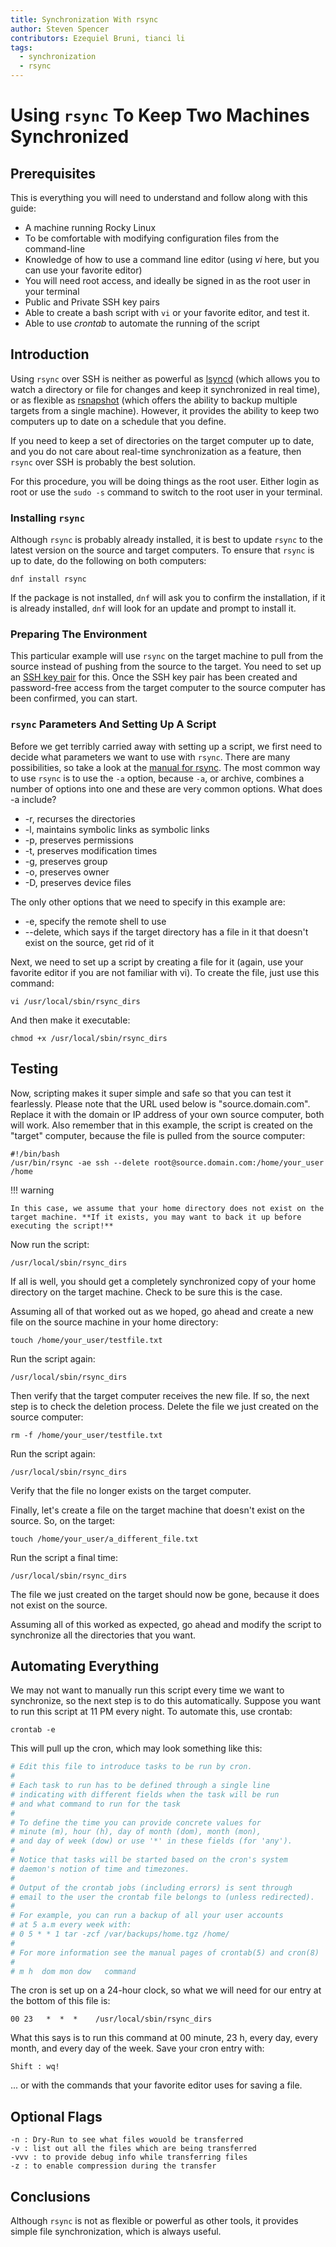 ```yaml
---
title: Synchronization With rsync
author: Steven Spencer
contributors: Ezequiel Bruni, tianci li
tags:
  - synchronization
  - rsync
---
```


# Using `rsync` To Keep Two Machines Synchronized

## Prerequisites

This is everything you will need to understand and follow along with this guide:

* A machine running Rocky Linux
* To be comfortable with modifying configuration files from the command-line
* Knowledge of how to use a command line editor (using _vi_ here, but you can use your favorite editor)
* You will need root access, and ideally be signed in as the root user in your terminal
* Public and Private SSH key pairs
* Able to create a bash script with `vi` or your favorite editor, and test it.
* Able to use _crontab_ to automate the running of the script

## Introduction

Using `rsync` over SSH is neither as powerful as [lsyncd](../backup/mirroring_lsyncd.md) (which allows you to watch a directory or file for changes and keep it synchronized in real time), or as flexible as [rsnapshot](../backup/rsnapshot_backup.md) (which offers the ability to backup multiple targets from a single machine). However, it provides the ability to keep two computers up to date on a schedule that you define.

If you need to keep a set of directories on the target computer up to date, and you do not care about real-time synchronization as a feature, then `rsync` over SSH is probably the best solution.

For this procedure, you will be doing things as the root user. Either login as root or use the `sudo -s` command to switch to the root user in your terminal.

### Installing `rsync`

Although `rsync` is probably already installed, it is best to update `rsync` to the latest version on the source and target computers. To ensure that `rsync` is up to date, do the following on both computers:

`dnf install rsync`

If the package is not installed, `dnf` will ask you to confirm the installation, if it is already installed, `dnf` will look for an update and prompt to install it.

### Preparing The Environment

This particular example will use `rsync` on the target machine to pull from the source instead of pushing from the source to the target. You need to set up an [SSH key pair](../security/ssh_public_private_keys.md) for this. Once the SSH key pair has been created and password-free access from the target computer to the source computer has been confirmed, you can start.

### `rsync` Parameters And Setting Up A Script

Before we get terribly carried away with setting up a script, we first need to decide what parameters we want to use with `rsync`. There are many possibilities, so take a look at the [manual for rsync](https://linux.die.net/man/1/rsync). The most common way to use `rsync` is to use the `-a` option, because `-a`, or archive, combines a number of options into one and these are very common options. What does -a include?

* -r, recurses the directories
* -l, maintains symbolic links as symbolic links
* -p, preserves permissions
* -t, preserves modification times
* -g, preserves group
* -o, preserves owner
* -D, preserves device files

The only other options that we need to specify in this example are:

* -e, specify the remote shell to use
* --delete, which says if the target directory has a file in it that doesn't exist on the source, get rid of it

Next, we need to set up a script by creating a file for it (again, use your favorite editor if you are not familiar with vi). To create the file, just use this command:

`vi /usr/local/sbin/rsync_dirs`

And then make it executable:

`chmod +x /usr/local/sbin/rsync_dirs`

## Testing

Now, scripting makes it super simple and safe so that you can test it fearlessly. Please note that the URL used below is "source.domain.com". Replace it with the domain or IP address of your own source computer, both will work. Also remember that in this example, the script is created on the "target" computer, because the file is pulled from the source computer:

```
#!/bin/bash
/usr/bin/rsync -ae ssh --delete root@source.domain.com:/home/your_user /home
```

!!! warning

    In this case, we assume that your home directory does not exist on the target machine. **If it exists, you may want to back it up before executing the script!**

Now run the script:

`/usr/local/sbin/rsync_dirs`

If all is well, you should get a completely synchronized copy of your home directory on the target machine. Check to be sure this is the case.

Assuming all of that worked out as we hoped, go ahead and create a new file on the source machine in your home directory:

`touch /home/your_user/testfile.txt`

Run the script again:

`/usr/local/sbin/rsync_dirs`

Then verify that the target computer receives the new file. If so, the next step is to check the deletion process. Delete the file we just created on the source computer:

`rm -f /home/your_user/testfile.txt`

Run the script again:

`/usr/local/sbin/rsync_dirs`

Verify that the file no longer exists on the target computer.

Finally, let's create a file on the target machine that doesn't exist on the source. So, on the target:

`touch /home/your_user/a_different_file.txt`

Run the script a final time:

`/usr/local/sbin/rsync_dirs`

The file we just created on the target should now be gone, because it does not exist on the source.

Assuming all of this worked as expected, go ahead and modify the script to synchronize all the directories that you want.

## Automating Everything

We may not want to manually run this script every time we want to synchronize, so the next step is to do this automatically. Suppose you want to run this script at 11 PM every night. To automate this, use crontab:

`crontab -e`

This will pull up the cron, which may look something like this:

```bash
# Edit this file to introduce tasks to be run by cron.
#
# Each task to run has to be defined through a single line
# indicating with different fields when the task will be run
# and what command to run for the task
#
# To define the time you can provide concrete values for
# minute (m), hour (h), day of month (dom), month (mon),
# and day of week (dow) or use '*' in these fields (for 'any').
#
# Notice that tasks will be started based on the cron's system
# daemon's notion of time and timezones.
#
# Output of the crontab jobs (including errors) is sent through
# email to the user the crontab file belongs to (unless redirected).
#
# For example, you can run a backup of all your user accounts
# at 5 a.m every week with:
# 0 5 * * 1 tar -zcf /var/backups/home.tgz /home/
#
# For more information see the manual pages of crontab(5) and cron(8)
#
# m h  dom mon dow   command
```
The cron is set up on a 24-hour clock, so what we will need for our entry at the bottom of this file is:

`00 23   *  *  *    /usr/local/sbin/rsync_dirs`

What this says is to run this command at 00 minute, 23 h, every day, every month, and every day of the week. Save your cron entry with:

`Shift : wq!`

... or with the commands that your favorite editor uses for saving a file.

## Optional Flags
```
-n : Dry-Run to see what files wouold be transferred 
-v : list out all the files which are being transferred 
-vvv : to provide debug info while transferring files 
-z : to enable compression during the transfer 
```


## Conclusions

Although `rsync` is not as flexible or powerful as other tools, it provides simple file synchronization, which is always useful.
